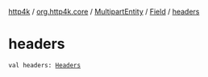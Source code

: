 [http4k](../../../index.md) / [org.http4k.core](../../index.md) / [MultipartEntity](../index.md) / [Field](index.md) / [headers](./headers.md)

# headers

`val headers: `[`Headers`](../../-headers.md)